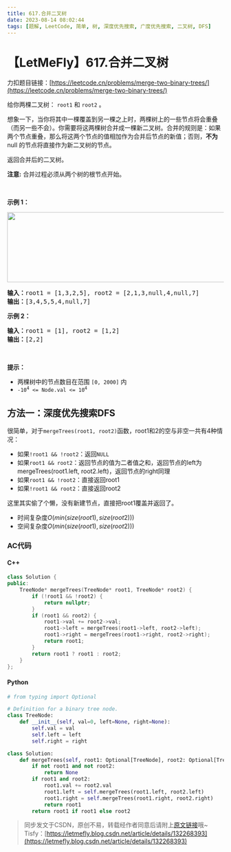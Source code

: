 ```yaml
---
title: 617.合并二叉树
date: 2023-08-14 08:02:44
tags: [题解, LeetCode, 简单, 树, 深度优先搜索, 广度优先搜索, 二叉树, DFS]
---
```


# 【LetMeFly】617.合并二叉树

力扣题目链接：[https://leetcode.cn/problems/merge-two-binary-trees/](https://leetcode.cn/problems/merge-two-binary-trees/)

<p>给你两棵二叉树： <code>root1</code> 和 <code>root2</code> 。</p>

<p>想象一下，当你将其中一棵覆盖到另一棵之上时，两棵树上的一些节点将会重叠（而另一些不会）。你需要将这两棵树合并成一棵新二叉树。合并的规则是：如果两个节点重叠，那么将这两个节点的值相加作为合并后节点的新值；否则，<strong>不为</strong> null 的节点将直接作为新二叉树的节点。</p>

<p>返回合并后的二叉树。</p>

<p><strong>注意:</strong> 合并过程必须从两个树的根节点开始。</p>

<p>&nbsp;</p>

<p><strong>示例 1：</strong></p>
<img alt="" src="https://assets.leetcode.com/uploads/2021/02/05/merge.jpg" style="height: 163px; width: 600px;" />
<pre>
<strong>输入：</strong>root1 = [1,3,2,5], root2 = [2,1,3,null,4,null,7]
<strong>输出：</strong>[3,4,5,5,4,null,7]
</pre>

<p><strong>示例 2：</strong></p>

<pre>
<strong>输入：</strong>root1 = [1], root2 = [1,2]
<strong>输出：</strong>[2,2]
</pre>

<p>&nbsp;</p>

<p><strong>提示：</strong></p>

<ul>
	<li>两棵树中的节点数目在范围 <code>[0, 2000]</code> 内</li>
	<li><code>-10<sup>4</sup> &lt;= Node.val &lt;= 10<sup>4</sup></code></li>
</ul>


    
## 方法一：深度优先搜索DFS

很简单，对于```mergeTrees(root1, root2)```函数，root1和2的空与非空一共有4种情况：
   + 如果```!root1 && !root2```：返回```NULL```
   + 如果```root1 && root2```：返回节点的值为二者值之和，返回节点的left为mergeTrees(root1.left, root2.left)，返回节点的right同理
   + 如果```root1 && !root2```：直接返回root1
   + 如果```!root1 && root2```：直接返回root2

这里其实偷了个懒，没有新建节点，直接把root1覆盖并返回了。

+ 时间复杂度$O(min(size(root1), size(root2)))$
+ 空间复杂度$O(min(size(root1), size(root2)))$

### AC代码

#### C++

```cpp
class Solution {
public:
    TreeNode* mergeTrees(TreeNode* root1, TreeNode* root2) {
        if (!root1 && !root2) {
            return nullptr;
        }
        if (root1 && root2) {
            root1->val += root2->val;
            root1->left = mergeTrees(root1->left, root2->left);
            root1->right = mergeTrees(root1->right, root2->right);
            return root1;
        }
        return root1 ? root1 : root2;
    }
};
```

#### Python

```python
# from typing import Optional

# Definition for a binary tree node.
class TreeNode:
    def __init__(self, val=0, left=None, right=None):
        self.val = val
        self.left = left
        self.right = right

class Solution:
    def mergeTrees(self, root1: Optional[TreeNode], root2: Optional[TreeNode]) -> Optional[TreeNode]:
        if not root1 and not root2:
            return None
        if root1 and root2:
            root1.val += root2.val
            root1.left = self.mergeTrees(root1.left, root2.left)
            root1.right = self.mergeTrees(root1.right, root2.right)
            return root1
        return root1 if root1 else root2
```

> 同步发文于CSDN，原创不易，转载经作者同意后请附上[原文链接](https://blog.tisfy.eu.org/2023/08/14/LeetCode%200617.%E5%90%88%E5%B9%B6%E4%BA%8C%E5%8F%89%E6%A0%91/)哦~
> Tisfy：[https://letmefly.blog.csdn.net/article/details/132268393](https://letmefly.blog.csdn.net/article/details/132268393)
